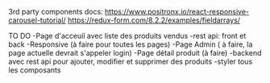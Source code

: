 3rd party components docs:
https://www.positronx.io/react-responsive-carousel-tutorial/
https://redux-form.com/8.2.2/examples/fieldarrays/


TO DO
-Page d'acceuil avec liste des produits vendus
-rest api: front et back
-Responsive (à faire pour toutes les pages)
-Page Admin ( à faire, la page actuelle devrait s'appeler login)
-Page détail produit (à faire)
-backend avec rest api pour ajouter, modifier et supprimer des produits
-styler tous les composants
